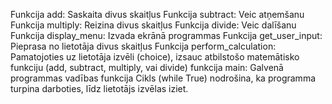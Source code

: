 Funkcija add:
Saskaita divus skaitļus
Funkcija subtract:
Veic atņemšanu
Funkcija multiply:
Reizina divus skaitļus
Funkcija divide:
Veic dalīšanu
Funkcija display_menu:
Izvada ekrānā programmas
Funkcija get_user_input:
Pieprasa no lietotāja divus skaitļus
Funkcija perform_calculation:
Pamatojoties uz lietotāja izvēli (choice), izsauc atbilstošo matemātisko funkciju (add, subtract, multiply, vai divide)
funkcija main:
Galvenā programmas vadības funkcija
Cikls (while True) nodrošina, ka programma turpina darboties, līdz lietotājs izvēlas iziet.
